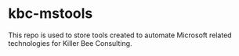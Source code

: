 # kbc-mstools

This repo is used to store tools created to automate Microsoft related technologies for Killer Bee Consulting.
